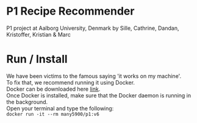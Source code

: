 # P1 Recipe Recommender
P1 project at Aalborg University, Denmark
by Sille, Cathrine, Dandan, Kristoffer, Kristian & Marc

# Run / Install
We have been victims to the famous saying 'it works on my machine'. </br>
To fix that, we recommend running it using Docker. </br>
Docker can be downloaded here [link](https://www.docker.com/products/docker-desktop/). </br>
Once Docker is installed, make sure that the Docker daemon is running in the background. </br>
Open your terminal and type the following: </br>
`docker run -it --rm many5900/p1:v6`
